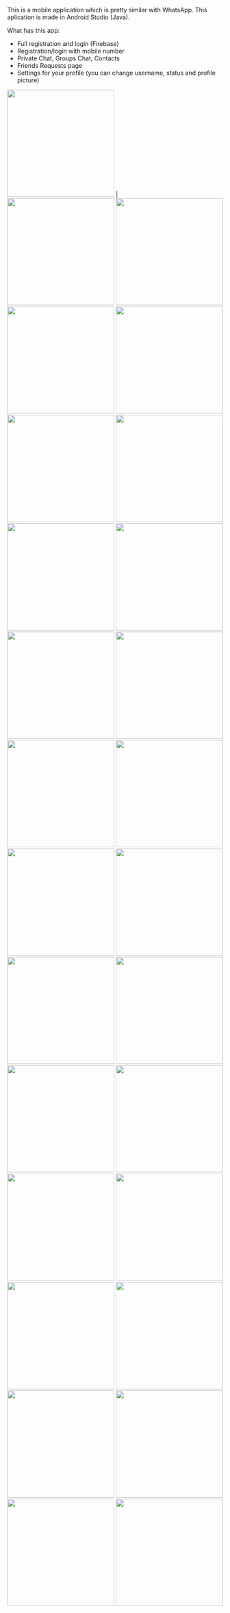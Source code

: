 This is a mobile application which is pretty similar with WhatsApp. This aplication is made in Android Studio (Java).

What has this app:
  - Full registration and login (Firebase)
  - Registration/login with mobile number
  - Private Chat, Groups Chat, Contacts
  - Friends Requests page
  - Settings for your profile (you can change username, status and profile picture)
  
  <img src="https://github.com/paunmatei7/licenta/blob/master/images/1.png" width="250"> | <img src="https://github.com/paunmatei7/licenta/blob/master/images/2.png" width="250">
  <img src="https://github.com/paunmatei7/licenta/blob/master/images/3.png" width="250">
  <img src="https://github.com/paunmatei7/licenta/blob/master/images/4.png" width="250">
  <img src="https://github.com/paunmatei7/licenta/blob/master/images/5.png" width="250">
  <img src="https://github.com/paunmatei7/licenta/blob/master/images/6.png" width="250">
  <img src="https://github.com/paunmatei7/licenta/blob/master/images/7.png" width="250">
  <img src="https://github.com/paunmatei7/licenta/blob/master/images/8.png" width="250">
  <img src="https://github.com/paunmatei7/licenta/blob/master/images/9.png" width="250">
  <img src="https://github.com/paunmatei7/licenta/blob/master/images/11.png" width="250">
  <img src="https://github.com/paunmatei7/licenta/blob/master/images/12.png" width="250">
  <img src="https://github.com/paunmatei7/licenta/blob/master/images/13.png" width="250">
  <img src="https://github.com/paunmatei7/licenta/blob/master/images/14.png" width="250">
  <img src="https://github.com/paunmatei7/licenta/blob/master/images/15.png" width="250">
  <img src="https://github.com/paunmatei7/licenta/blob/master/images/16.png" width="250">
  <img src="https://github.com/paunmatei7/licenta/blob/master/images/17.png" width="250">
  <img src="https://github.com/paunmatei7/licenta/blob/master/images/18.png" width="250">
  <img src="https://github.com/paunmatei7/licenta/blob/master/images/19.png" width="250">
  <img src="https://github.com/paunmatei7/licenta/blob/master/images/20.png" width="250">
  <img src="https://github.com/paunmatei7/licenta/blob/master/images/21.png" width="250">
  <img src="https://github.com/paunmatei7/licenta/blob/master/images/22.png" width="250">
  <img src="https://github.com/paunmatei7/licenta/blob/master/images/23.png" width="250">
  <img src="https://github.com/paunmatei7/licenta/blob/master/images/24.png" width="250">
  <img src="https://github.com/paunmatei7/licenta/blob/master/images/27.png" width="250">
  <img src="https://github.com/paunmatei7/licenta/blob/master/images/28.png" width="250">
  <img src="https://github.com/paunmatei7/licenta/blob/master/images/25.png" width="250">
  <img src="https://github.com/paunmatei7/licenta/blob/master/images/26.png" width="250">
  
